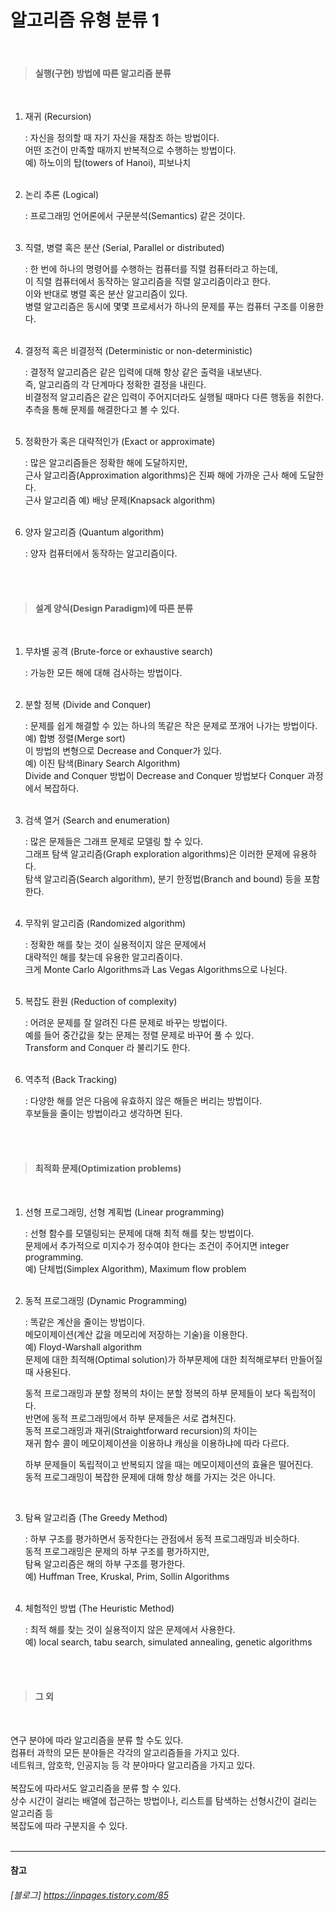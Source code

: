 # 알고리즘 유형 분류 1

<br>

> #### 실행(구현) 방법에 따른 알고리즘 분류

<br>

1. 재귀 (Recursion)  

   : 자신을 정의할 때 자기 자신을 재참조 하는 방법이다.  
    어떤 조건이 만족할 때까지 반복적으로 수행하는 방법이다.  
    예) 하노이의 탑(towers of Hanoi), 피보나치  
   <br>

2. 논리 추론 (Logical)  

   : 프로그래밍 언어론에서 구문분석(Semantics) 같은 것이다.  
   <br>

3. 직렬, 병렬 혹은 분산 (Serial, Parallel or distributed)  

   : 한 번에 하나의 명령어를 수행하는 컴퓨터를 직렬 컴퓨터라고 하는데,   
    이 직렬 컴퓨터에서 동작하는 알고리즘을 직렬 알고리즘이라고 한다.  
    이와 반대로 병렬 혹은 분산 알고리즘이 있다.  
    병렬 알고리즘은 동시에 몇몇 프로세서가 하나의 문제를 푸는 컴퓨터 구조를 이용한다.  
   <br>

4. 결정적 혹은 비결정적 (Deterministic or non-deterministic)  

   : 결정적 알고리즘은 같은 입력에 대해 항상 같은 출력을 내보낸다.  
    즉, 알고리즘의 각 단계마다 정확한 결정을 내린다.  
    비결정적 알고리즘은 같은 입력이 주어지더라도 실행될 때마다 다른 행동을 취한다.  
    추측을 통해 문제를 해결한다고 볼 수 있다.  
   <br>

5. 정확한가 혹은 대략적인가 (Exact or approximate)  

   : 많은 알고리즘들은 정확한 해에 도달하지만,  
    근사 알고리즘(Approximation algorithms)은 진짜 해에 가까운 근사 해에 도달한다.  
    근사 알고리즘 예) 배낭 문제(Knapsack algorithm)  
   <br>

6. 양자 알고리즘 (Quantum algorithm)  

   : 양자 컴퓨터에서 동작하는 알고리즘이다.  
   <br>
<br>

> #### 설계 양식(Design Paradigm)에 따른 분류

<br>

1. 무차별 공격 (Brute-force or exhaustive search)  

   : 가능한 모든 해에 대해 검사하는 방법이다.  
   <br>

2. 분할 정복 (Divide and Conquer)  

   : 문제를 쉽게 해결할 수 있는 하나의 똑같은 작은 문제로 쪼개어 나가는 방법이다.  
    예) 합병 정렬(Merge sort)  
    이 방법의 변형으로 Decrease and Conquer가 있다.  
    예) 이진 탐색(Binary Search Algorithm)  
   Divide and Conquer 방법이 Decrease and Conquer 방법보다 Conquer 과정에서 복잡하다.  
   <br>

3. 검색 열거 (Search and enumeration)  

   : 많은 문제들은 그래프 문제로 모델링 할 수 있다.  
    그래프 탐색 알고리즘(Graph exploration algorithms)은 이러한 문제에 유용하다.  
    탐색 알고리즘(Search algorithm), 분기 한정법(Branch and bound) 등을 포함한다.  
   <br>

4. 무작위 알고리즘 (Randomized algorithm)  

   : 정확한 해를 찾는 것이 실용적이지 않은 문제에서  
    대략적인 해를 찾는데 유용한 알고리즘이다.  
    크게 Monte Carlo Algorithms과 Las Vegas Algorithms으로 나뉜다.  
   <br>

5. 복잡도 환원 (Reduction of complexity)  

   : 어려운 문제를 잘 알려진 다른 문제로 바꾸는 방법이다.  
    예를 들어 중간값을 찾는 문제는 정렬 문제로 바꾸어 풀 수 있다.  
    Transform and Conquer 라 불리기도 한다.  
   <br>

6. 역추적 (Back Tracking)

   : 다양한 해를 얻은 다음에 유효하지 않은 해들은 버리는 방법이다.  
    후보들을 줄이는 방법이라고 생각하면 된다.  
   <br>
<br>

> #### 최적화 문제(Optimization problems)

<br>

1. 선형 프로그래밍, 선형 계획법 (Linear programming)  

   : 선형 함수를 모델링되는 문제에 대해 최적 해를 찾는 방법이다.  
    문제에서 추가적으로 미지수가 정수여야 한다는 조건이 주어지면 integer programming.  
    예) 단체법(Simplex Algorithm), Maximum flow problem  
   <br>

2. 동적 프로그래밍 (Dynamic Programming)  

   : 똑같은 계산을 줄이는 방법이다.  
    메모이제이션(계산 값을 메모리에 저장하는 기술)을 이용한다.  
    예) Floyd-Warshall algorithm   
    문제에 대한 최적해(Optimal solution)가 하부문제에 대한 최적해로부터 만들어질 때 사용된다.  
    
    동적 프로그래밍과 분할 정복의 차이는 분할 정복의 하부 문제들이 보다 독립적이다.  
    반면에 동적 프로그래밍에서 하부 문제들은 서로 겹쳐진다.  
    동적 프로그래밍과 재귀(Straightforward recursion)의 차이는  
    재귀 함수 콜이 메모이제이션을 이용하냐 캐싱을 이용하냐에 따라 다르다.  

    하부 문제들이 독립적이고 반복되지 않을 때는 메모이제이션의 효율은 떨어진다.  
    동적 프로그래밍이 복잡한 문제에 대해 항상 해를 가지는 것은 아니다.  
  <br>

3. 탐욕 알고리즘 (The Greedy Method)  

   :  하부 구조를 평가하면서 동작한다는 관점에서 동적 프로그래밍과 비슷하다.  
    동적 프로그래밍은 문제의 하부 구조를 평가하지만,  
    탐욕 알고리즘은 해의 하부 구조를 평가한다.  
    예) Huffman Tree, Kruskal, Prim, Sollin Algorithms  
   <br>

4. 체험적인 방법 (The Heuristic Method)  

   : 최적 해를 찾는 것이 실용적이지 않은 문제에서 사용한다.  
    예) local search, tabu search, simulated annealing, genetic algorithms  
   <br>
<br>

> #### 그 외

<br>

연구 분야에 따라 알고리즘을 분류 할 수도 있다.  
컴퓨터 과학의 모든 분야들은 각각의 알고리즘들을 가지고 있다.  
네트워크, 암호학, 인공지능 등 각 분야마다 알고리즘을 가지고 있다.  
<br>
복잡도에 따라서도 알고리즘을 분류 할 수 있다.  
상수 시간이 걸리는 배열에 접근하는 방법이나, 리스트를 탐색하는 선형시간이 걸리는 알고리즘 등  
복잡도에 따라 구분지을 수 있다.  
<br>

******
#### 참고  

###### [블로그] https://inpages.tistory.com/85  
